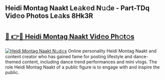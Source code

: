 ## Heidi Montag Naakt Le𝚊k𝚎d N𝚞𝚍e - Part-TDq Vid𝚎o Photos Le𝚊ks 8Hk3R

# <h2><a href="http://fb7kks.evod.top/?m=Heidi+Montag+Naakt">🔗 👉🔴 Heidi Montag Naakt Vid𝚎o Ph𝚘t𝚘s</a></h2>

[![Heidi Montag Naakt N𝚞d𝚎s](https://i.imgur.com/8V9OHl7.gif)](http://fb7kks.evod.top/?m=Heidi+Montag+Naakt)
Online personality Heidi Montag Naakt and content creator who has gained fame for posting lifestyle and dance-themed content, including dance trend performances and mini vlogs. The role Heidi Montag Naakt of a public figure is to engage with and inspire the public. 
